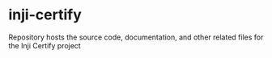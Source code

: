 # inji-certify
Repository hosts the source code, documentation, and other related files for the Inji Certify project
